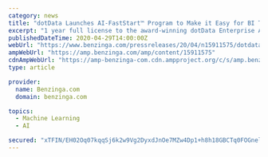 ```yaml
---
category: news
title: "dotData Launches AI-FastStart™ Program to Make it Easy for BI Teams to Adopt AI/ML through AutoML 2.0"
excerpt: "1 year full license to the award-winning dotData Enterprise AutoML 2.0 platform * Full hosting by dotData on an enterprise-grade secure cloud infrastructure * 12 remote training sessions for an ..."
publishedDateTime: 2020-04-29T14:00:00Z
webUrl: "https://www.benzinga.com/pressreleases/20/04/n15911575/dotdata-launches-ai-faststart-program-to-make-it-easy-for-bi-teams-to-adopt-aiml-through-automl-2-"
ampWebUrl: "https://amp.benzinga.com/amp/content/15911575"
cdnAmpWebUrl: "https://amp-benzinga-com.cdn.ampproject.org/c/s/amp.benzinga.com/amp/content/15911575"
type: article

provider:
  name: Benzinga.com
  domain: benzinga.com

topics:
  - Machine Learning
  - AI

secured: "xTFIN/EH02Oq07kqqSj6k2w9Vg2DyxdJnOe7MZw4Dp1+h8h18GBCTq0FOGnelZmZCi/JR5qai8mLW1zeOfcUIQO/QpP/T7wrabpU+y9Xf0mOoVJHAKvXMt5Rp2Kku9TxUwIW2aG0aP/hhxcOd0TORRdP/fhfhKak859tZHljsR031Mi4W3y3XuJ01OqvQHrb7shYZaKGkPqc2RdbD6OoZcNnQYUg7aTiCcO/x+eLeAh7tgVAEYE/+gudSMYs48cyKKdGacCIVml5xFxxiHgw1M+BtLfgSmpO79Gy7InLHezYFElJhAA4XWwB1Vya4KJD;WJWg/5duYeAEBbSO0rBTUQ=="
---
```


